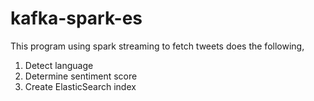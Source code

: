 # kafka-spark-es
This program using spark streaming to fetch tweets does the following,

1. Detect language
2. Determine sentiment score
3. Create ElasticSearch index